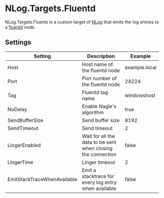 NLog.Targets.Fluentd
====================

NLog.Targets.Fluents is a custom target of [NLog](https://github.com/nlog/NLog) that emits the log entries to a [fluentd](http://www.fluentd.org/) node.

Settings
--------

Setting                     | Description                                                  | Example       
--------------------------- | -----------------------------------------------------------  | --------------
Host                        | Host name of the fluentd node                                | example.local
Port                        | Port number of the fluentd node                              | 24224
Tag                         | Fluentd tag name                                             | windowshost
NoDelay                     | Enable Nagle's algorithm                                     | true
SendBufferSize              | Send buffer size                                             | 8192
SendTimeout                 | Send timeout                                                 | 2
LingerEnabled               | Wait for all the data to be sent when closing the connection | false
LingerTime                  | Linger timeout                                               | 2
EmitStackTraceWhenAvailable | Emit a stacktrace for every log entry when available         | false
